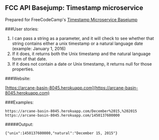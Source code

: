 ## FCC API Basejump: Timestamp microservice

Prepared for FreeCodeCamp's [Timestamp Microservice Basejump](http://www.freecodecamp.com/challenges/timestamp-microservice)

###User stories:

1. I can pass a string as a parameter, and it will check to see whether that string  contains either a unix timestamp or a natural language date (example: January 1, 2016)
2. If it does, it returns both the Unix timestamp and the natural language form of that date.
3. If it does not contain a date or Unix timestamp, it returns null for those properties.
            
###Website:

[https://arcane-basin-8045.herokuapp.com](https://arcane-basin-8045.herokuapp.com)
            
###Examples:

`https://arcane-basin-8045.herokuapp.com/December%2015,%202015`
`https://arcane-basin-8045.herokuapp.com/1450137600000`
            
#####Output:

`{"unix":1450137600000,"natural":"December 15, 2015"}`